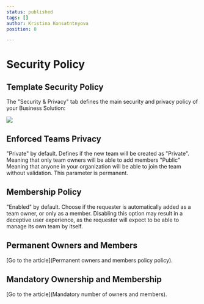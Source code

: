 ```yaml
---
status: published
tags: []
author: Kristina Konsatntnyova
position: 8

---
```

# **Security Policy**

## Template Security Policy

The "Security & Privacy" tab defines the main security and privacy policy of your Business Solution:

![](/media/screenshot-2022-02-12-at-03-17-30.png)

## Enforced Teams Privacy

"Private" by default. Defines if the new team will be created as "Private". Meaning that only team owners will be able to add members "Public" Meaning that anyone in your organization will be able to join the team without validation. This parameter is permanent.

## Membership Policy

"Enabled" by default. Choose if the requester is automatically added as a team owner, or only as a member. Disabling this option may result in a deceptive user experience, as the requester will expect to be able to manage its own team by itself.

## Permanent Owners and Members

[Go to the article](Permanent owners and members policy policy).

## Mandatory Ownership and Membership

[Go to the article](Mandatory number of owners and members).